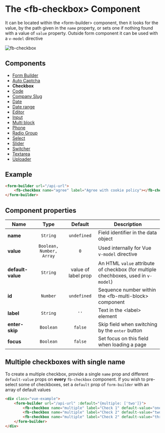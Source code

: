 # The &lt;fb-checkbox&gt; Component

It can be located within the &lt;form-builder&gt; component, then it looks for the value, by the path given in the `name` property, or sets one if nothing found with a value of `value` property. Outside form component it can be used with a `v-model` directive

![fb-checkbox](https://static.awes.io/docs/fb-checkbox.png)

## Components
* [Form Builder](./form-builder.md)
* [Auto Captcha](./fb-auto-captcha.md)
* **Checkbox**
* [Code](./fb-code.md)
* [Company Slug](./fb-company-slug.md)
* [Date](./fb-date.md)
* [Date range](./fb-date-range.md)
* [Editor](./fb-editor.md)
* [Input](./fb-input.md)
* [Multi block](./fb-multi-block.md)
* [Phone](./fb-phone.md)
* [Radio Group](./fb-radio-group.md)
* [Select](./fb-select.md)
* [Slider](./fb-slider.md)
* [Switcher](./fb-switcher.md)
* [Textarea](./fb-textarea.md)
* [Uploader](./fb-uploader.md)

## Example

```html
<form-builder url="/api-url">
    <fb-checkbox name="agree" label="Agree with cookie policy"></fb-checkbox>
</form-builder>
```
<div class="vue-example">
<form-builder url="/api-url">
    <fb-checkbox name="agree" label="Agree with cookie policy"></fb-checkbox>
</form-builder>
</div>


## Component properties

| Name                | Type               | Default             | Description                                       |
|---------------------|:------------------:|:-------------------:|---------------------------------------------------|
| **name**            | `String`           | `undefined`         | Field identifier in the data object               |
| **value**           | `Boolean, Number, Array` | `0`           | Used internally for Vue `v-model` directive       |
| **default-value**   | `String`           | value of label prop | An HTML `value` attribute of checkbox (for multiple chechboxes, used in `v-model`) |
| **id**              | `Number`           | `undefined`         | Sequence number within the &lt;fb-multi-block&gt; component |
| **label**           | `String`           | `''`                | Text in the &lt;label&gt; element                 |
| **enter-skip**      | `Boolean`          | `false`             | Skip field when switching by the <kbd>enter</kbd> button |
| **focus**           | `Boolean`          | `false`             | Set focus on this field when loading a page       |


## Multiple checkboxes with single name

To create a multiple checkbox, provide a single `name` prop and different `default-value` props on **every** `fb-checkbox` component. If you wish to pre-select some of checkboxes, set a `default` prop of `form-builder` with an array of default values

```html
<div class="vue-example">
    <form-builder url="/api-url" :default="{multiple: ['two']}">
        <fb-checkbox name="multiple" label="Check 1" default-value="one"></fb-checkbox>
        <fb-checkbox name="multiple" label="Check 2" default-value="two"></fb-checkbox>
        <fb-checkbox name="multiple" label="Check 2" default-value="three"></fb-checkbox>
    </form-builder>
</div>
```

<div class="vue-example">
    <form-builder url="//httpbin.org/post" disabled-dialog :default="{multiple: ['two']}">
        <fb-checkbox name="multiple" label="Check 1" default-value="one"></fb-checkbox>
        <fb-checkbox name="multiple" label="Check 2" default-value="two"></fb-checkbox>
        <fb-checkbox name="multiple" label="Check 3" default-value="three"></fb-checkbox>
    </form-builder>
</div>
